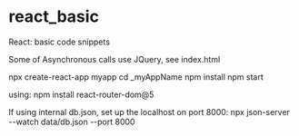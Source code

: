 # react_basic
React: basic code snippets

Some of Asynchronous calls use JQuery, see index.html

npx create-react-app myapp
cd _myAppName
npm install
npm start 

using:
npm install react-router-dom@5

If using internal db.json, set up the localhost on port 8000:
npx json-server --watch data/db.json --port 8000
